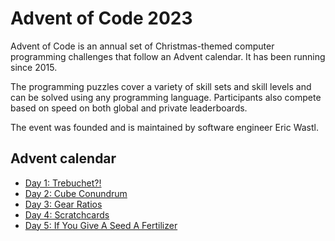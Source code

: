 # Advent of Code 2023

Advent of Code is an annual set of Christmas-themed computer programming challenges that follow an Advent calendar. It has been running since 2015.

The programming puzzles cover a variety of skill sets and skill levels and can be solved using any programming language. Participants also compete based on speed on both global and private leaderboards.

The event was founded and is maintained by software engineer Eric Wastl.

## Advent calendar

- [Day 1: Trebuchet?!](day1/README.md)
- [Day 2: Cube Conundrum](day2/README.md)
- [Day 3: Gear Ratios](day3/README.md)
- [Day 4: Scratchcards](day4/README.md)
- [Day 5: If You Give A Seed A Fertilizer](day5/README.md)
